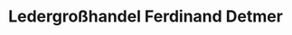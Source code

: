---
title: "Ledergroßhandel Ferdinand Detmer"
url: /hamburg/ledergrosshandel-ferdinand-detmer/
shop: Großhandel
---